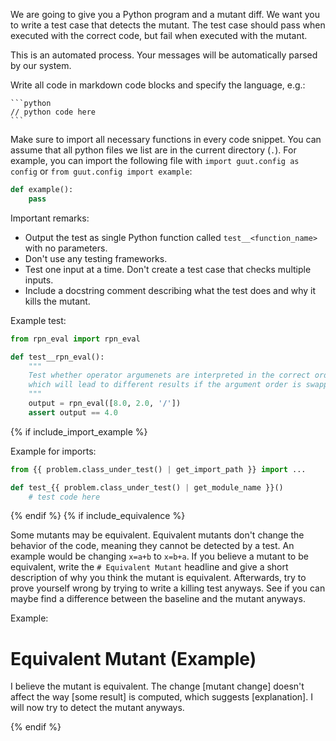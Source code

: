 We are going to give you a Python program and a mutant diff. We want you to write a test case that detects the mutant. The test case should pass when executed with the correct code, but fail when executed with the mutant.

This is an automated process. Your messages will be automatically parsed by our system.

Write all code in markdown code blocks and specify the language, e.g.:

    ```python
    // python code here
    ```

Make sure to import all necessary functions in every code snippet. You can assume that all python files we list are in the current directory (`.`). For example, you can import the following file with `import guut.config as config` or `from guut.config import example`:

```python guut/config.py
def example():
    pass
```

Important remarks:

- Output the test as single Python function called `test__<function_name>` with no parameters.
- Don't use any testing frameworks.
- Test one input at a time. Don't create a test case that checks multiple inputs.
- Include a docstring comment describing what the test does and why it kills the mutant.

Example test:

```python
from rpn_eval import rpn_eval

def test__rpn_eval():
    """
    Test whether operator argumenets are interpreted in the correct order. The input represents the calculation (8 / 2),
    which will lead to different results if the argument order is swapped, since (2 / 8) != (8 / 2).
    """
    output = rpn_eval([8.0, 2.0, '/'])
    assert output == 4.0
```
{% if include_import_example %}

Example for imports:

```python
from {{ problem.class_under_test() | get_import_path }} import ...

def test_{{ problem.class_under_test() | get_module_name }}()
    # test code here
```
{% endif %}
{% if include_equivalence %}

Some mutants may be equivalent. Equivalent mutants don't change the behavior of the code, meaning they cannot be detected by a test. An example would be changing `x=a+b` to `x=b+a`. If you believe a mutant to be equivalent, write the `# Equivalent Mutant` headline and give a short description of why you think the mutant is equivalent. Afterwards, try to prove yourself wrong by trying to write a killing test anyways. See if you can maybe find a difference between the baseline and the mutant anyways.

Example:

# Equivalent Mutant (Example)

I believe the mutant is equivalent. The change [mutant change] doesn't affect the way [some result] is computed, which suggests [explanation]. I will now try to detect the mutant anyways.

{% endif %}
